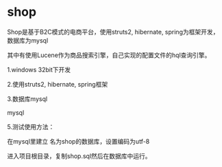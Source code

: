 shop
====

Shop是基于B2C模式的电商平台，使用struts2, hibernate, spring为框架开发，数据库为mysql

其中有使用Lucene作为商品搜索引擎，自己实现的配置文件的hql查询引擎。

1.windows 32bit下开发

2.使用struts2, hibernate, spring框架

3.数据库mysql


mysql

5.测试使用方法：

在mysql里建立 名为shop的数据库，设置编码为utf-8

进入项目根目录，复制shop.sql然后在数据库中运行。

